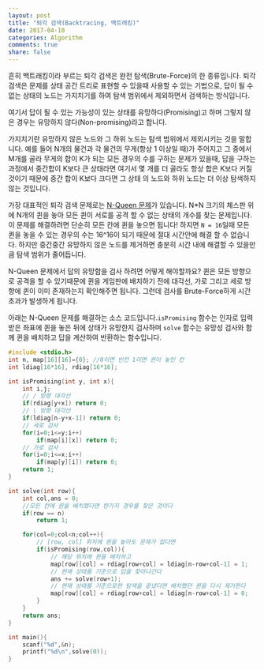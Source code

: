 ```yaml
---
layout: post
title: "퇴각 검색(Backtracing, 백트래킹)"
date: 2017-04-10
categories: Algorithm
comments: true
share: false
---
```


흔히 백트래킹이라 부르는 퇴각 검색은 완전 탐색(Brute-Force)의 한 종류입니다. 퇴각 검색은 문제를 상태 공간 트리로 표현할 수 있을때 사용할 수 있는 기법으로, 답이 될 수 없는 상태의 노드는 가지치기를 하여 탐색 범위에서 제외하면서 검색하는 방식입니다.

여기서 답이 될 수 있는 가능성이 있는 상태를 유망하다(Promising)고 하며 그렇지 않은 경우는 유망하지 않다(Non-promising)라고 합니다.

가지치기란 유망하지 않은 노드와 그 하위 노드는 탐색 범위에서 제외시키는 것을 말합니다. 예를 들어 N개의 물건과 각 물건의 무게(항상 1 이상일 때)가 주어지고 그 중에서 M개를 골라 무게의 합이 K가 되는 모든 경우의 수를 구하는 문제가 있을때, 답을 구하는 과정에서 중간합이 K보다 큰 상태라면 여기서 몇 개를 더 골라도 항상 합은 K보다 커질 것이기 때문에 중간 합이 K보다 크다면 그 상태 의 노드와 하위 노드는 더 이상 탐색하지 않는 것입니다.

가장 대표적인 퇴각 검색 문제로는 [N-Queen 문제](https://www.acmicpc.net/problem/9663)가 있습니다. N*N 크기의 체스판 위에 N개의 퀸을 놓아 모든 퀸이 서로를 공격 할 수 없는 상태의 개수를 찾는 문제입니다. 이 문제를 해결하려면 단순히 모든 칸에 퀸을 놓으면 됩니다! 하지면 `N = 16`일때 모든 퀸을 놓을 수 있는 경우의 수는 16^16이 되기 때문에 절대 시간안에 해결 할 수 없습니다. 하지만 중간중간 유망하지 않은 노드를 제거하면 충분히 시간 내에 해결할 수 있을만큼 탐색 범위가 줄어듭니다.

N-Queen 문제에서 답의 유망함을 검사 하려면 어떻게 해야할까요? 퀸은 모든 방향으로 공격을 할 수 있기때문에 퀸을 게임판에 배치하기 전에 대각선, 가로 그리고 세로 방향에 퀸이 이미 존재하는지 확인해주면 됩니다. 그런데 검사를 Brute-Force하게 시간 초과가 발생하게 됩니다.

아래는 N-Queen 문제를 해결하는 소스 코드입니다.`isPromising` 함수는 인자로 입력 받은 좌표에 퀸을 놓은 뒤에 상태가 유망한지 검사하며 `solve` 함수는 유망성 검사와 함께 퀸을 배치하고 답을 계산하여 반환하는 함수입니다.

```cpp
#include <stdio.h>
int n, map[16][16]={0}; //0이면 빈칸 1이면 퀸이 놓인 칸
int ldiag[16*16], rdiag[16*16];

int isPromising(int y, int x){
    int i,j;
    // / 방향 대각선
    if(rdiag[y+x]) return 0;
    // \ 방향 대각선
    if(ldiag[n-y+x-1]) return 0;
    // 세로 검사
    for(i=0;i<=y;i++)
        if(map[i][x]) return 0;
    // 가로 검사
    for(i=0;i<=x;i++)
        if(map[y][i]) return 0;
    return 1;
}

int solve(int row){
    int col,ans = 0;
    //모든 칸에 퀸을 배치했다면 한가지 경우를 찾은 것이다
    if(row == n)
        return 1;

    for(col=0;col<n;col++){
        // [row, col] 위치에 퀸을 놓아도 문제가 없다면
        if(isPromising(row,col)){
            // 해당 위치에 퀸을 배치하고
            map[row][col] = rdiag[row+col] = ldiag[n-row+col-1] = 1;
            // 현재 상태를 기준으로 답을 찾아나간다
            ans += solve(row+1);
            // 현재 상태를 기준으로한 탐색을 끝냈다면 배치했던 퀸을 다시 제거한다
            map[row][col] = rdiag[row+col] = ldiag[n-row+col-1] = 0;
        }
    }
    return ans;
}

int main(){
    scanf("%d",&n);
    printf("%d\n",solve(0));
}
```
